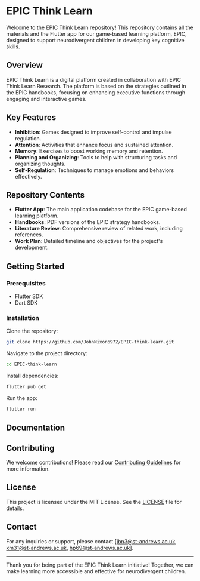 # EPIC Think Learn

Welcome to the EPIC Think Learn repository! This repository contains all the materials and the Flutter app for our game-based learning platform, EPIC, designed to support neurodivergent children in developing key cognitive skills.

## Overview

EPIC Think Learn is a digital platform created in collaboration with EPIC Think Learn Research. The platform is based on the strategies outlined in the EPIC handbooks, focusing on enhancing executive functions through engaging and interactive games.

## Key Features

- **Inhibition**: Games designed to improve self-control and impulse regulation.
- **Attention**: Activities that enhance focus and sustained attention.
- **Memory**: Exercises to boost working memory and retention.
- **Planning and Organizing**: Tools to help with structuring tasks and organizing thoughts.
- **Self-Regulation**: Techniques to manage emotions and behaviors effectively.

## Repository Contents

- **Flutter App**: The main application codebase for the EPIC game-based learning platform.
- **Handbooks**: PDF versions of the EPIC strategy handbooks.
- **Literature Review**: Comprehensive review of related work, including references.
- **Work Plan**: Detailed timeline and objectives for the project's development.

## Getting Started

### Prerequisites

- Flutter SDK
- Dart SDK

### Installation

Clone the repository:

```bash
git clone https://github.com/JohnNixon6972/EPIC-think-learn.git
```

Navigate to the project directory:

```bash
cd EPIC-think-learn
```

Install dependencies:

```bash
flutter pub get
```

Run the app:

```bash
flutter run
```

## Documentation


## Contributing

We welcome contributions! Please read our [Contributing Guidelines](CONTRIBUTING.md) for more information.

## License

This project is licensed under the MIT License. See the [LICENSE](LICENSE) file for details.

## Contact

For any inquiries or support, please contact [jbn3@st-andrews.ac.uk, xm31@st-andrews.ac.uk, hp69@st-andrews.ac.uk].

---

Thank you for being part of the EPIC Think Learn initiative! Together, we can make learning more accessible and effective for neurodivergent children.
